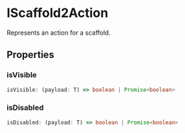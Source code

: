 # IScaffold2Action

Represents an action for a scaffold.

## Properties

### isVisible

```ts
isVisible: (payload: T) => boolean | Promise<boolean>
```

### isDisabled

```ts
isDisabled: (payload: T) => boolean | Promise<boolean>
```
